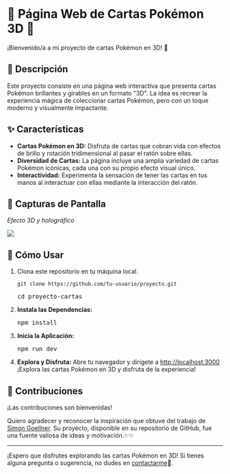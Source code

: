 <h1>🌟 Página Web de Cartas Pokémon 3D 🌟</h1>

<p>¡Bienvenido/a a mi proyecto de cartas Pokémon en 3D! 🌟</p>

<h2>📜 Descripción</h2>

<p>Este proyecto consiste en una página web interactiva que presenta cartas Pokémon brillantes y girables en un formato "3D". La idea es recrear la experiencia mágica de coleccionar cartas Pokémon, pero con un toque moderno y visualmente impactante.</p>

<h2>✨ Características</h2>

<ul>
  <li><strong>Cartas Pokémon en 3D:</strong> Disfruta de cartas que cobran vida con efectos de brillo y rotación tridimensional al pasar el ratón sobre ellas.</li>
  <li><strong>Diversidad de Cartas:</strong> La página incluye una amplia variedad de cartas Pokémon icónicas, cada una con su propio efecto visual único.</li>
  <li><strong>Interactividad:</strong> Experimenta la sensación de tener las cartas en tus manos al interactuar con ellas mediante la interacción del ratón.</li>
</ul>

<h2>📸 Capturas de Pantalla</h2>

<p><em>Efecto 3D y holográfico</em></p>
<img src="https://github.com/Manuel080696/PruebasManu/blob/main/pokemonvista%20(1).gif" />

<h2>🚀 Cómo Usar</h2>

<ol>
  <li>Clona este repositorio en tu máquina local.
    <pre><code>git clone https://github.com/tu-usuario/proyecto.git</code></pre>
    <pre>cd proyecto-cartas</pre>
  </li>
  <li>
    <strong>Instala las Dependencias:</strong>
    <pre>npm install</pre>
  </li>
  <li>
    <strong>Inicia la Aplicación:</strong>
    <pre>npm run dev</pre>
  </li>
  <li><strong>Explora y Disfruta: </strong> Abre tu navegador y dirígete a <a href="http://localhost:3000"> http://localhost:3000</a> ¡Explora las cartas Pokémon en 3D y disfruta de la experiencia!</li>
</ol>

<h2>🤝 Contribuciones</h2>

  <p>¡Las contribuciones son bienvenidas!</p>
  <p>Quiero agradecer y reconocer la inspiración que obtuve del trabajo de <a href="https://github.com/simeydotme/pokemon-cards-css">Simon Goellner</a>. Su proyecto, disponible en su repositorio de GitHub, fue una fuente valiosa de ideas y motivación.✨✨</p>

  <hr>

  <p>¡Espero que disfrutes explorando las cartas Pokémon en 3D! Si tienes alguna pregunta o sugerencia, no dudes en <a href="mailto:mgmanugonza@gmail.com">contactarme</a>📄.</p>

